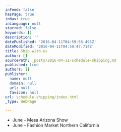 ```yaml
---
inFeed: false
hasPage: true
inNav: true
inLanguage: null
starred: false
keywords: []
description: ''
datePublished: '2016-04-11T04:59:56.495Z'
dateModified: '2016-04-11T04:58:47.714Z'
title: Ship with us
author: []
sourcePath: _posts/2016-04-11-schedule-shipping.md
published: true
authors: []
publisher:
  name: null
  domain: null
  url: null
  favicon: null
url: schedule-shipping/index.html
_type: WebPage

---
```

* June - Mesa Arizona Show
* June - Fashion Market Northern California